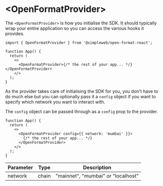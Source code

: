 # \<OpenFormatProvider>

The `<OpenFormatProvider>` is how you initialise the SDK. It should typically wrap your entire application so you can access the various hooks it provides.

```tsx
import { OpenFormatProvider } from '@simpleweb/open-format-react';

function App() {
  return (
    <>
      <OpenFormatProvider>{/* the rest of your app... */}</OpenFormatProvider>
    </>
  );
}
```

As the provider takes care of initialising the SDK for you, you don't have to do much else but you can optionally pass it a `config` object if you want to specify which network you want to interact with.

The `config` object can be passed through as a `config` prop to the provider.

```tsx
function App() {
  return (
    <>
      <OpenFormatProvider config={{ network: 'mumbai' }}>
        {/* the rest of your app... */}
      </OpenFormatProvider>
    </>
  );
}
```

| Parameter | Type  | Description                        |
| --------- | ----- | ---------------------------------- |
| network   | chain | "mainnet", "mumbai" or "localhost" |
